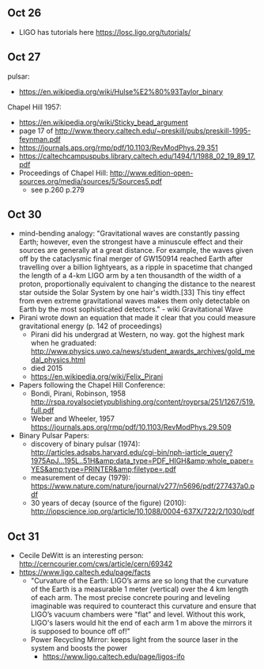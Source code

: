 Oct 26
------
* LIGO has tutorials here https://losc.ligo.org/tutorials/

Oct 27
------
pulsar:
* https://en.wikipedia.org/wiki/Hulse%E2%80%93Taylor_binary

Chapel Hill 1957:
* https://en.wikipedia.org/wiki/Sticky_bead_argument
* page 17 of http://www.theory.caltech.edu/~preskill/pubs/preskill-1995-feynman.pdf
* https://journals.aps.org/rmp/pdf/10.1103/RevModPhys.29.351
* https://caltechcampuspubs.library.caltech.edu/1494/1/1988_02_19_89_17.pdf
* Proceedings of Chapel Hill: http://www.edition-open-sources.org/media/sources/5/Sources5.pdf
	* see p.260 p.279

Oct 30
------
* mind-bending analogy: "Gravitational waves are constantly passing Earth; however, even the strongest have a minuscule effect and their sources are generally at a great distance. For example, the waves given off by the cataclysmic final merger of GW150914 reached Earth after travelling over a billion lightyears, as a ripple in spacetime that changed the length of a 4-km LIGO arm by a ten thousandth of the width of a proton, proportionally equivalent to changing the distance to the nearest star outside the Solar System by one hair's width.[33] This tiny effect from even extreme gravitational waves makes them only detectable on Earth by the most sophisticated detectors." - wiki Gravitational Wave
* Pirani wrote down an equation that made it clear that you could measure gravitational energy (p. 142 of proceedings)
	* Pirani did his undergrad at Western, no way. got the highest mark when he graduated: http://www.physics.uwo.ca/news/student_awards_archives/gold_medal_physics.html
	* died 2015
	* https://en.wikipedia.org/wiki/Felix_Pirani
* Papers following the Chapel Hill Conference:
	* Bondi, Pirani, Robinson, 1958 http://rspa.royalsocietypublishing.org/content/royprsa/251/1267/519.full.pdf
	* Weber and Wheeler, 1957 https://journals.aps.org/rmp/pdf/10.1103/RevModPhys.29.509
* Binary Pulsar Papers:
	* discovery of binary pulsar (1974): http://articles.adsabs.harvard.edu/cgi-bin/nph-iarticle_query?1975ApJ...195L..51H&amp;data_type=PDF_HIGH&amp;whole_paper=YES&amp;type=PRINTER&amp;filetype=.pdf
	* measurement of decay (1979): https://www.nature.com/nature/journal/v277/n5696/pdf/277437a0.pdf
	* 30 years of decay (source of the figure) (2010): http://iopscience.iop.org/article/10.1088/0004-637X/722/2/1030/pdf

Oct 31
------
* Cecile DeWitt is an interesting person: http://cerncourier.com/cws/article/cern/69342
* https://www.ligo.caltech.edu/page/facts
	* "Curvature of the Earth:  LIGO’s arms are so long that the curvature of the Earth is a measurable 1 meter (vertical) over the 4 km length of each arm. The most precise concrete pouring and leveling imaginable was required to counteract this curvature and ensure that LIGO’s vacuum chambers were "flat" and level. Without this work, LIGO's lasers would hit the end of each arm 1 m above the mirrors it is supposed to bounce off of!"
	* Power Recycling Mirror: keeps light from the source laser in the system and boosts the power
		* https://www.ligo.caltech.edu/page/ligos-ifo
